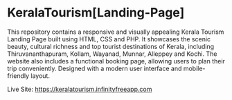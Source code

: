 # KeralaTourism[Landing-Page]

This repository contains a responsive and visually appealing Kerala Tourism Landing Page built using HTML, CSS and PHP. It showcases the scenic beauty, cultural richness and top tourist destinations of Kerala, including Thiruvananthapuram, Kollam, Wayanad, Munnar, Alleppey and Kochi. The website also includes a functional booking page, allowing users to plan their trip conveniently. Designed with a modern user interface and mobile-friendly layout.

Live Site: https://keralatourism.infinityfreeapp.com
